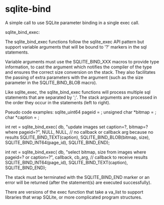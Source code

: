 # sqlite-bind
A simple call to use SQLite parameter binding in a single exec call. 

sqlite_bind_exec:

The sqlite_bind_exec functions follow the sqlite_exec API pattern
but support variable arguments that will be bound to '?' markers
in the sql statements.

Variable arguments must use the SQLITE_BIND_XXX macros to provide type
information, to cast the argument which notifies the compiler of the type and
ensures the correct size conversion on the stack. They also facilitates
the passing of extra parameters with the argument (such as the size parameter
in the SQLITE_BIND_BLOB macro). 

Like sqlite_exec, the sqlite_bind_exec functions will process multiple sql 
statements that are separated by ';'. The stack arguments are processed in the
order they occur in the statements (left to right). 

Pseudo code examples:
sqlite_uint64 pageid = <pageid>;
unsigned char *bitmap = <bitmap>;
char *caption = <caption>;

int ret = sqlite_bind_exec(
  db, 
  "update images set caption=?, bitmap=? where pageid=?", 
  NULL, NULL,  // no callback or callback arg because no results
  SQLITE_BIND_TEXT(caption), 
  SQLITE_BIND_BLOB(bitmap, size), 
  SQLITE_BIND_INT64(page_id), 
  SQLITE_BIND_END);

int ret = sqlite_bind_exec(
  db, 
  "select bitmap, size from images where pageid=? or caption=?", 
  callback, cb_arg, // callback to receive results
  SQLITE_BIND_INT64(page_id), 
  SQLITE_BIND_TEXT(caption), 
  SQLITE_BIND_END);

The stack must be terminated with the SQLITE_BIND_END marker or an error
will be returned (after the statement(s) are executed successfully).

There are versions of the exec function that take a va_list to support libraries
that wrap SQLite, or more complicated program structures.
